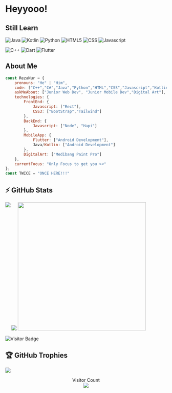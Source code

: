# Heyyooo!
## Still Learn
  ![Java](https://img.shields.io/badge/Java-orange?style=flat-square&logo=Java)
  ![Kotlin]( https://img.shields.io/badge/Kotlin-black?style=flat-square&logo=kotlin)
  ![Python](https://img.shields.io/badge/-Python-black?style=flat-square&logo=Python)
  ![HTML5](https://img.shields.io/badge/-HTML-black?style=flat-square&logo=HTML5)
  ![CSS](https://img.shields.io/badge/-CSS-black?style=flat-square&logo=CSS3)
  ![Javascript](https://img.shields.io/badge/-Javascript-black?style=flat-square&logo=Javascript)

  ![C++](https://img.shields.io/badge/-C++-blue?style=flat-square&logo=C)
  ![Dart](https://img.shields.io/badge/-Dart-blue?style=flat-square&logo=Dart)
  ![Flutter](https://img.shields.io/badge/-Flutter-blue?style=flat-square&logo=Flutter)
  
## About Me
```javascript
const RezaNur = {
    pronouns: "He" | "Him",
    code: ["C++","C#","Java","Python","HTML","CSS","Javascript","Kotlin","Dart","Flutter"],
    askMeAbout: ["Junior Web Dev", "Junior Mobile Dev","Digital Art"],
    technologies: {
        FrontEnd: {
            Javascript: ["Rect"],
            CSS3: ["BootStrap","Tailwind"]
        },
        BackEnd: {
            Javascript: ["Node", "Hapi"]
        },
        MobileApp: {
            Flutter: ["Android Development"],
            Java/Kotlin: ["Android Development"]
        },
        DigitalArt: ["Medibang Paint Pro"]
    },
    currentFocus: "Only Focus to get you ><"
};
const TWICE = "ONCE HERE!!!"
```
   <!-- architecture: ["Serverless Architecture", "Progressive web applications", "Single page applications"], -->

<!-- <a href=#><img src="wallpaperflare.com_wallpaper (6).jpg"></a> -->
## ⚡ GitHub Stats
<img align="left" src="https://github-readme-stats.vercel.app/api?username=RzaNrRmdhn&show_icons=true&count_private=true&theme=gruvbox" />
<img src="https://github-readme-stats.vercel.app/api/top-langs/?username=RzaNrRmdhn&layout=compact&count_private=true&theme=gruvbox" />
<img src = "https://github-readme-streak-stats.herokuapp.com?user=RzaNrRmdhn&theme=dark&hide_border=true" width = 400>

![Visitor Badge](https://visitor-badge.laobi.icu/badge?page_id=RzaNrRmdhn.RzaNrRmdhn)


## 🏆 GitHub Trophies
![](https://github-profile-trophy.vercel.app/?username=RzaNrRmdhn&theme=discord&no-frame=true&no-bg=false&margin-w=4)

<p align="center">
  Visitor Count<br>
  <img src="https://profile-counter.glitch.me/RzaNrRmdhn/count.svg" />
</p>

  

